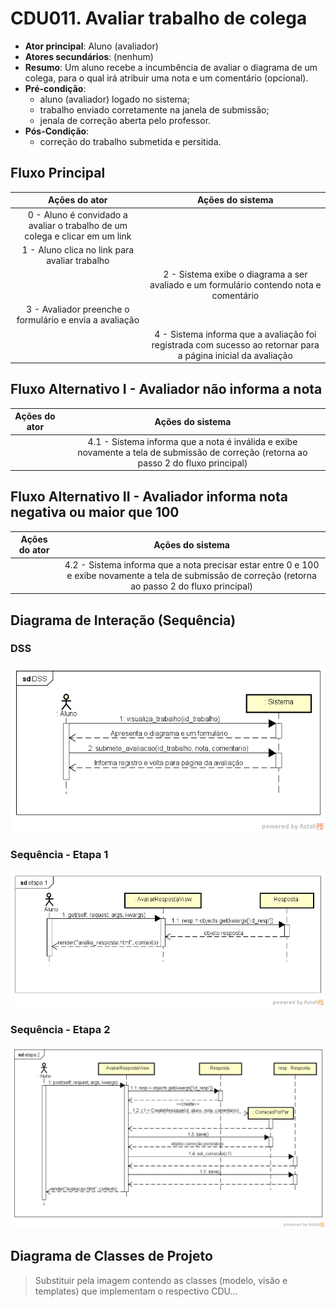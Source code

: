 # CDU011. Avaliar trabalho de colega 

- **Ator principal**: Aluno (avaliador)
- **Atores secundários**: (nenhum)
- **Resumo**: Um aluno recebe a incumbência de avaliar o diagrama de um colega, para o qual irá atribuir uma nota e um comentário (opcional).
- **Pré-condição**: 
  - aluno (avaliador) logado no sistema;
  - trabalho enviado corretamente na janela de submissão;
  - jenala de correção aberta pelo professor.
- **Pós-Condição**: 
  - correção do trabalho submetida e persitida. 

## Fluxo Principal
| Ações do ator | Ações do sistema |
| :-----------: | :--------------: | 
| 0 - Aluno é convidado a avaliar o trabalho de um colega e clicar em um link | |  
| 1 - Aluno clica no link para avaliar trabalho |  |
|  | 2 - Sistema exibe o diagrama a ser avaliado e um formulário contendo nota e comentário |
| 3 - Avaliador preenche o formulário e envia a avaliação |  |
|  | 4 - Sistema informa que a avaliação foi registrada com sucesso ao retornar para a página inicial da avaliação |

## Fluxo Alternativo I - Avaliador não informa a nota
| Ações do ator | Ações do sistema |
| :-----------: |:---------------: | 
|  | 4.1 - Sistema informa que a nota é inválida e exibe novamente a tela de submissão de correção (retorna ao passo 2 do fluxo principal) |

## Fluxo Alternativo II - Avaliador informa nota negativa ou maior que 100
| Ações do ator | Ações do sistema |
| :-----------: | :--------------: | 
| | 4.2 - Sistema informa que a nota precisar estar entre 0 e 100 e exibe novamente a tela de submissão de correção (retorna ao passo 2 do fluxo principal)  |  

## Diagrama de Interação (Sequência)

### DSS

![Diagrama de Sequência do Sistema](./DSS.png)

### Sequência - Etapa 1

![Etapa 1 do diagrama de sequência](./etapa%201.png)

### Sequência - Etapa 2

![Etapa 2 do diagrama de sequência](./etapa%202.png)

## Diagrama de Classes de Projeto

> Substituir pela imagem contendo as classes (modelo, visão e templates) que implementam o respectivo CDU...